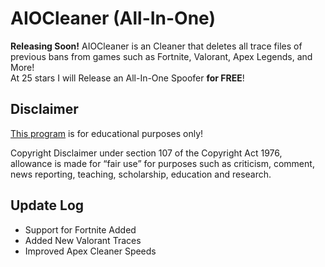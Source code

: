 # AIOCleaner (All-In-One)
**Releasing Soon!** 
AIOCleaner is an Cleaner that deletes all trace files of previous bans from games such as Fortnite, Valorant, Apex Legends, and More!  
At 25 stars I will Release an All-In-One Spoofer **for FREE**!

## Disclaimer
[This program](https://github.com/NotSlater/AIOCleaner) is for educational purposes only!

Copyright Disclaimer under section 107 of the Copyright Act 1976, allowance is made for “fair use” for purposes such as criticism, comment, news reporting, teaching, scholarship, education and research.

## Update Log

* Support for Fortnite Added 
* Added New Valorant Traces
* Improved Apex Cleaner Speeds
